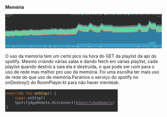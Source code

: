**Memória**


![](images/Captura%20de%20tela%20de%202019-12-15%2016-15-03.png)


O uso da memória tem um certo pico na hora do GET da playlist da api do spotify. Mesmo criando várias salas e dando fetch em várias playlist, cada playlist quando destrói a sala ela é destruída, o que pode ser ruim para o uso de rede mas melhor pro uso da memória. Foi uma escolha ter mais uso de rede do que uso de memória.Paramos o serviço do spotify no onDestroy() do RoomPlayer.kt para não haver memleak.


![](images/ondestroy.png)
